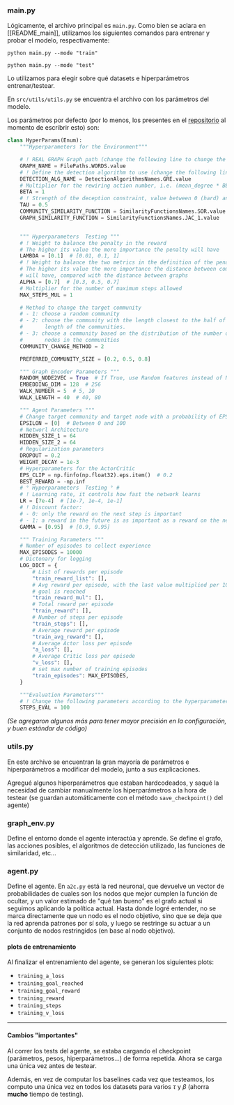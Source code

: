 ### main.py
Lógicamente, el archivo principal es `main.py`. Como bien se aclara en [[README_main]], utilizamos los siguientes comandos para entrenar y probar el modelo, respectivamente:
```shell
python main.py --mode "train"
```
```shell
python main.py --mode "test"
```

Lo utilizamos para elegir sobre qué datasets e hiperparámetros entrenar/testear.

En `src/utils/utils.py` se encuentra el archivo con los parámetros del modelo.

Los parámetros por defecto (por lo menos, los presentes en el [repositorio](https://github.com/AndreaBe99/community_membership_hiding/blob/main/main.py) al momento de escribrir esto) son:

```python
class HyperParams(Enum):
    """Hyperparameters for the Environment"""

    # ! REAL GRAPH Graph path (change the following line to change the graph)
    GRAPH_NAME = FilePaths.WORDS.value
    # ! Define the detection algorithm to use (change the following line to change the algorithm)
    DETECTION_ALG_NAME = DetectionAlgorithmsNames.GRE.value
    # Multiplier for the rewiring action number, i.e. (mean_degree * BETA)
    BETA = 1
    # ! Strength of the deception constraint, value between 0 (hard) and 1 (soft)
    TAU = 0.5
    COMMUNITY_SIMILARITY_FUNCTION = SimilarityFunctionsNames.SOR.value
    GRAPH_SIMILARITY_FUNCTION = SimilarityFunctionsNames.JAC_1.value


    """ Hyperparameters  Testing """
    # ! Weight to balance the penalty in the reward
    # The higher its value the more importance the penalty will have
    LAMBDA = [0.1]  # [0.01, 0.1, 1]
    # ! Weight to balance the two metrics in the definition of the penalty
    # The higher its value the more importance the distance between communities
    # will have, compared with the distance between graphs
    ALPHA = [0.7]  # [0.3, 0.5, 0.7]
    # Multiplier for the number of maximum steps allowed
    MAX_STEPS_MUL = 1

    # Method to change the target community
    # - 1: choose a random community
    # - 2: choose the community with the length closest to the half of the maximum
    #       length of the communities.
    # - 3: choose a community based on the distribution of the number of
    #       nodes in the communities
    COMMUNITY_CHANGE_METHOD = 2

    PREFERRED_COMMUNITY_SIZE = [0.2, 0.5, 0.8]

    """ Graph Encoder Parameters """
    RANDOM_NODE2VEC = True  # If True, use Random features instead of Node2Vec
    EMBEDDING_DIM = 128  # 256
    WALK_NUMBER = 5  # 5, 10
    WALK_LENGTH = 40  # 40, 80

    """ Agent Parameters """
    # Change target community and target node with a probability of EPSILON
    EPSILON = [0]  # Between 0 and 100
    # Networl Architecture
    HIDDEN_SIZE_1 = 64
    HIDDEN_SIZE_2 = 64
    # Regularization parameters
    DROPOUT = 0.2
    WEIGHT_DECAY = 1e-3
    # Hyperparameters for the ActorCritic
    EPS_CLIP = np.finfo(np.float32).eps.item()  # 0.2
    BEST_REWARD = -np.inf
    # ° Hyperparameters  Testing ° #
    # ! Learning rate, it controls how fast the network learns
    LR = [7e-4]  # [1e-7, 1e-4, 1e-1]
    # ! Discount factor:
    # - 0: only the reward on the next step is important
    # - 1: a reward in the future is as important as a reward on the next step
    GAMMA = [0.95]  # [0.9, 0.95]

    """ Training Parameters """
    # Number of episodes to collect experience
    MAX_EPISODES = 10000
    # Dictonary for logging
    LOG_DICT = {
        # List of rewards per episode
        "train_reward_list": [],
        # Avg reward per episode, with the last value multiplied per 10 if the
        # goal is reached
        "train_reward_mul": [],
        # Total reward per episode
        "train_reward": [],
        # Number of steps per episode
        "train_steps": [],
        # Average reward per episode
        "train_avg_reward": [],
        # Average Actor loss per episode
        "a_loss": [],
        # Average Critic loss per episode
        "v_loss": [],
        # set max number of training episodes
        "train_episodes": MAX_EPISODES,
    }

    """Evaluation Parameters"""
    # ! Change the following parameters according to the hyperparameters to test
    STEPS_EVAL = 100
```

*(Se agregaron algunos más para tener mayor precisión en la configuración, y buen estándar de código)*
### utils.py
En este archivo se encuentran la gran mayoría de parámetros e hiperparámetros a modificar del modelo, junto a sus explicaciones.

Agregué algunos hiperparámetros que estaban hardcodeados, y saqué la necesidad de cambiar manualmente los hiperparámetros a la hora de testear (se guardan automáticamente con el método `save_checkpoint()` del agente)

### graph_env.py
Define el entorno donde el agente interactúa y aprende. Se define el grafo, las acciones posibles, el algoritmos de detección utilizado, las funciones de similaridad, etc...

### agent.py
Define el agente. En `a2c.py` está la red neuronal, que devuelve un vector de probabilidades de cuales son los nodos que mejor cumplen la función de ocultar, y un valor estimado de "qué tan bueno" es el grafo actual si seguimos aplicando la política actual.
Hasta donde logré entender, no se marca directamente que un nodo es el nodo objetivo, sino que se deja que la red aprenda patrones por sí sola, y luego se restringe su actuar a un conjunto de nodos restringidos (en base al nodo objetivo).

#### plots de entrenamiento
Al finalizar el entrenamiento del agente, se generan los siguientes plots:
- `training_a_loss`
- `training_goal_reached`
- `training_goal_reward`
- `training_reward`
- `training_steps`
- `training_v_loss`

----
#### Cambios "importantes"
Al correr los tests del agente, se estaba cargando el checkpoint (parámetros, pesos, hiperparámetros...) de forma repetida. Ahora se carga una única vez antes de testear.

Además, en vez de computar los baselines cada vez que testeamos, los computo una única vez en todos los datasets para varios $\tau$ y $\beta$ (ahorra **mucho** tiempo de testing).
